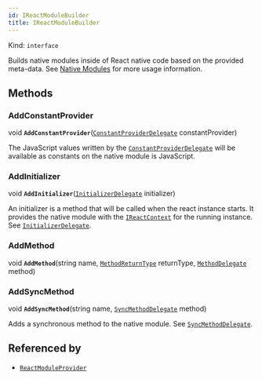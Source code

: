 ```yaml
---
id: IReactModuleBuilder
title: IReactModuleBuilder
---
```


Kind: `interface`



Builds native modules inside of React native code based on the provided meta-data. See [Native Modules](native-modules) for more usage information.



## Methods
### AddConstantProvider
void **`AddConstantProvider`**([`ConstantProviderDelegate`](ConstantProviderDelegate) constantProvider)

The JavaScript values written by the [`ConstantProviderDelegate`](ConstantProviderDelegate) will be available as constants on the native module is JavaScript.



### AddInitializer
void **`AddInitializer`**([`InitializerDelegate`](InitializerDelegate) initializer)

An initializer is a method that will be called when the react instance starts.  It provides the native module with the [`IReactContext`](IReactContext) for the running instance. See [`InitializerDelegate`](InitializerDelegate).



### AddMethod
void **`AddMethod`**(string name, [`MethodReturnType`](MethodReturnType) returnType, [`MethodDelegate`](MethodDelegate) method)



### AddSyncMethod
void **`AddSyncMethod`**(string name, [`SyncMethodDelegate`](SyncMethodDelegate) method)

Adds a synchronous method to the native module.  See [`SyncMethodDelegate`](SyncMethodDelegate).






## Referenced by
- [`ReactModuleProvider`](ReactModuleProvider)
